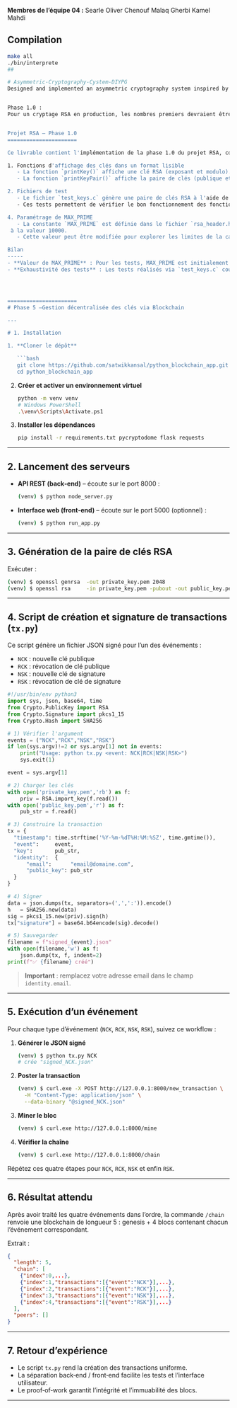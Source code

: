 **Membres de l’équipe 04 :**
Searle Oliver
Chenouf Malaq
Gherbi Kamel Mahdi 

## Compilation
```bash
make all
./bin/interprete
##

# Asymmetric-Cryptography-Cystem-DIYPG
Designed and implemented an asymmetric cryptography system inspired by Gnu Privacy Guard (GPG). Features include key pair generation, encryption/decryption, Base64 conversion, command interpreter, and digital signatures.


Phase 1.0 :
Pour un cryptage RSA en production, les nombres premiers devraient être beaucoup plus grands. Toutefois, avec uint64_t, on est limité par 2^64 - 1, ce qui est insuffisant pour un RSA robuste. C'est pourquoi, pour des tests pédagogiques, MAX_PRIME = 10000 est utilisé pour simplifier et garantir le bon fonctionnement des algorithmes.


Projet RSA – Phase 1.0
======================

Ce livrable contient l'implémentation de la phase 1.0 du projet RSA, comprenant :

1. Fonctions d'affichage des clés dans un format lisible
   - La fonction `printKey()` affiche une clé RSA (exposant et modulo).
   - La fonction `printKeyPair()` affiche la paire de clés (publique et privée).

2. Fichiers de test
   - Le fichier `test_keys.c` génère une paire de clés RSA à l'aide de `genKeysRabin()` et affiche les résultats via `printKeyPair()`.
   - Ces tests permettent de vérifier le bon fonctionnement des fonctions de génération et d'affichage.

4. Paramétrage de MAX_PRIME
   - La constante `MAX_PRIME` est définie dans le fichier `rsa_header.h`
 à la valeur 10000.
   - Cette valeur peut être modifiée pour explorer les limites de la capacité des uint64_t et observer les dépassements éventuels.

Bilan
-----
- **Valeur de MAX_PRIME** : Pour les tests, MAX_PRIME est initialement fixée à 10000. Cela garantit que les opérations restent dans les limites d'un uint64_t sans nécessiter l'utilisation de bibliothèques comme GMP.
- **Exhaustivité des tests** : Les tests réalisés via `test_keys.c` couvrent la génération de clés RSA ainsi que l'affichage lisible des résultats. D'autres tests unitaires peuvent être ajoutés pour vérifier individuellement chaque fonction (primalité, décomposition, exponentiation modulaire, etc.).




======================
# Phase 5 –Gestion décentralisée des clés via Blockchain

---

# 1. Installation

1. **Cloner le dépôt**

   ```bash
   git clone https://github.com/satwikkansal/python_blockchain_app.git
   cd python_blockchain_app
   ```
2. **Créer et activer un environnement virtuel**

   ```bash
   python -m venv venv
   # Windows PowerShell
   .\venv\Scripts\Activate.ps1
   ```
3. **Installer les dépendances**

   ```bash
   pip install -r requirements.txt pycryptodome flask requests
   ```

---

## 2. Lancement des serveurs

* **API REST (back‑end)** – écoute sur le port 8000 :

  ```bash
  (venv) $ python node_server.py
  ```
* **Interface web (front‑end)** – écoute sur le port 5000 (optionnel) :

  ```bash
  (venv) $ python run_app.py
  ```

---

## 3. Génération de la paire de clés RSA

Exécuter :

```bash
(venv) $ openssl genrsa  -out private_key.pem 2048
(venv) $ openssl rsa     -in private_key.pem -pubout -out public_key.pem
```

---

## 4. Script de création et signature de transactions (`tx.py`)

Ce script génère un fichier JSON signé pour l’un des événements :

* `NCK` : nouvelle clé publique
* `RCK` : révocation de clé publique
* `NSK` : nouvelle clé de signature
* `RSK` : révocation de clé de signature

```python
#!/usr/bin/env python3
import sys, json, base64, time
from Crypto.PublicKey import RSA
from Crypto.Signature import pkcs1_15
from Crypto.Hash import SHA256

# 1) Vérifier l'argument
events = ("NCK","RCK","NSK","RSK")
if len(sys.argv)!=2 or sys.argv[1] not in events:
    print("Usage: python tx.py <event: NCK|RCK|NSK|RSK>")
    sys.exit(1)

event = sys.argv[1]

# 2) Charger les clés
with open('private_key.pem','rb') as f:
    priv = RSA.import_key(f.read())
with open('public_key.pem','r') as f:
    pub_str = f.read()

# 3) Construire la transaction
tx = {
  "timestamp": time.strftime('%Y-%m-%dT%H:%M:%SZ', time.gmtime()),
  "event":     event,
  "key":       pub_str,
  "identity":  {
      "email":      "email@domaine.com",
      "public_key": pub_str
  }
}

# 4) Signer
data = json.dumps(tx, separators=(',',':')).encode()
h   = SHA256.new(data)
sig = pkcs1_15.new(priv).sign(h)
tx["signature"] = base64.b64encode(sig).decode()

# 5) Sauvegarder
filename = f"signed_{event}.json"
with open(filename,'w') as f:
    json.dump(tx, f, indent=2)
print(f"✅ {filename} créé")
```

> **Important** : remplacez votre adresse email dans le champ `identity.email`.

---

## 5. Exécution d’un événement

Pour chaque type d’événement (`NCK`, `RCK`, `NSK`, `RSK`), suivez ce workflow :

1. **Générer le JSON signé**

   ```bash
   (venv) $ python tx.py NCK
   # crée "signed_NCK.json"
   ```
2. **Poster la transaction**

   ```bash
   (venv) $ curl.exe -X POST http://127.0.0.1:8000/new_transaction \
     -H "Content-Type: application/json" \
     --data-binary "@signed_NCK.json"
   ```
3. **Miner le bloc**

   ```bash
   (venv) $ curl.exe http://127.0.0.1:8000/mine
   ```
4. **Vérifier la chaîne**

   ```bash
   (venv) $ curl.exe http://127.0.0.1:8000/chain
   ```

Répétez ces quatre étapes pour `NCK`, `RCK`, `NSK` et enfin `RSK`.

---

## 6. Résultat attendu

Après avoir traité les quatre événements dans l’ordre, la commande `/chain` renvoie une blockchain de longueur 5 : genesis + 4 blocs contenant chacun l’événement correspondant.

Extrait :

```json
{
  "length": 5,
  "chain": [
    {"index":0,...},
    {"index":1,"transactions":[{"event":"NCK"}],...},
    {"index":2,"transactions":[{"event":"RCK"}],...},
    {"index":3,"transactions":[{"event":"NSK"}],...},
    {"index":4,"transactions":[{"event":"RSK"}],...}
  ],
  "peers": []
}
```

---

## 7. Retour d’expérience

* Le script `tx.py` rend la création des transactions uniforme.
* La séparation back‑end / front‑end facilite les tests et l’interface utilisateur.
* Le proof‑of‑work garantit l’intégrité et l’immuabilité des blocs.

---

